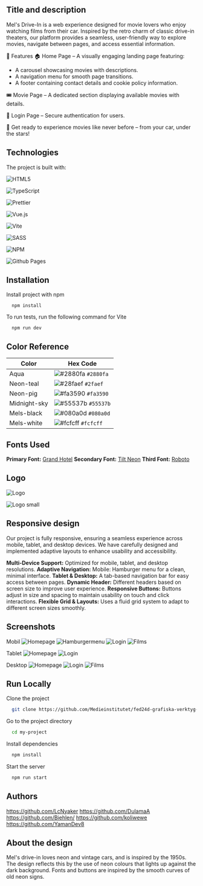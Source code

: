 ## Title and description

Mel's Drive-In is a web experience designed for movie lovers who enjoy watching films from their car. Inspired by the retro charm of classic drive-in theaters, our platform provides a seamless, user-friendly way to explore movies, navigate between pages, and access essential information.

🚗 Features
🏠 Home Page – A visually engaging landing page featuring:

- A carousel showcasing movies with descriptions.
- A navigation menu for smooth page transitions.
- A footer containing contact details and cookie policy information.

🎟️ Movie Page – A dedicated section displaying available movies with details.

🔐 Login Page – Secure authentication for users.

🎥 Get ready to experience movies like never before – from your car, under the stars!

## Technologies

The project is built with:

![HTML5](https://img.shields.io/badge/html5-%23E34F26.svg?style=for-the-badge&logo=html5&logoColor=white)

![TypeScript](https://img.shields.io/badge/typescript-%23007ACC.svg?style=for-the-badge&logo=typescript&logoColor=white)

![Prettier](https://img.shields.io/badge/prettier-%23F7B93E.svg?style=for-the-badge&logo=prettier&logoColor=black)

![Vue.js](https://img.shields.io/badge/vuejs-%2335495e.svg?style=for-the-badge&logo=vuedotjs&logoColor=%234FC08D)

![Vite](https://img.shields.io/badge/vite-%23646CFF.svg?style=for-the-badge&logo=vite&logoColor=white)

![SASS](https://img.shields.io/badge/SASS-hotpink.svg?style=for-the-badge&logo=SASS&logoColor=white)

![NPM](https://img.shields.io/badge/NPM-%23CB3837.svg?style=for-the-badge&logo=npm&logoColor=white)

![Github Pages](https://img.shields.io/badge/github%20pages-121013?style=for-the-badge&logo=github&logoColor=white)

## Installation

Install project with npm

```
  npm install
```

To run tests, run the following command for Vite

```
  npm run dev
```

## Color Reference

| Color        | Hex Code                                                                  |
| ------------ | ------------------------------------------------------------------------- |
| Aqua         | ![#2880fa](https://via.placeholder.com/15/2880fa/000000?text=+) `#2880fa` |
| Neon-teal    | ![#28faef](https://via.placeholder.com/15/28faef/000000?text=+) `#2faef`  |
| Neon-pig     | ![#fa3590](https://via.placeholder.com/15/fa3590/000000?text=+) `#fa3590` |
| Midnight-sky | ![#55537b](https://via.placeholder.com/15/55537b/000000?text=+) `#55537b` |
| Mels-black   | ![#080a0d](https://via.placeholder.com/15/080a0d/FFFFFF?text=+) `#080a0d` |
| Mels-white   | ![#fcfcff](https://via.placeholder.com/15/fcfcff/000000?text=+) `#fcfcff` |

## Fonts Used

**Primary Font:** [Grand Hotel](https://fonts.google.com/specimen/Grand+Hotel?query=grand+hotel)
**Secondary Font:** [Tilt Neon](https://fonts.google.com/specimen/Tilt+Neon)
**Third Font:** [Roboto](https://fonts.google.com/specimen/Roboto)

## Logo

![Logo](src/assets/Logo%20big.svg)

![Logo small](src/assets/Logo-small.svg)

## Responsive design

Our project is fully responsive, ensuring a seamless experience across mobile, tablet, and desktop devices. We have carefully designed and implemented adaptive layouts to enhance usability and accessibility.

**Multi-Device Support:**
Optimized for mobile, tablet, and desktop resolutions.
**Adaptive Navigation:**
Mobile: Hamburger menu for a clean, minimal interface.
**Tablet & Desktop:**
A tab-based navigation bar for easy access between pages.
**Dynamic Header:**
Different headers based on screen size to improve user experience.
**Responsive Buttons:**
Buttons adjust in size and spacing to maintain usability on touch and click interactions.
**Flexible Grid & Layouts:**
Uses a fluid grid system to adapt to different screen sizes smoothly.

## Screenshots

Mobil
![Homepage](src/assets/screenshots/Screenshot-Homepage-mobil.png)
![Hamburgermenu](src/assets/screenshots/Screenshot-Hamburgermenu.png)
![Login](src/assets/screenshots/Screenshot-Login-mobil.png)
![Films](src/assets/screenshots/Screenshots-Films-mobil.png)

Tablet
![Homepage](src/assets/screenshots/Screenshot-Homepage-tablet.png)
![Login](src/assets/screenshots/Screenshot-Login-tablet.png)

Desktop
![Homepage](src/assets/screenshots/Screenshot-Homepage-desktop.png)
![Login](src/assets/screenshots/Screenshot-Login-desktop.png)
![Films](src/assets/screenshots/Screenshot-Films-desktop.png)

## Run Locally

Clone the project

```bash
  git clone https://github.com/Medieinstitutet/fed24d-grafiska-verktyg-kattalemurerna/tree/main
```

Go to the project directory

```bash
  cd my-project
```

Install dependencies

```bash
  npm install
```

Start the server

```bash
  npm run start
```

## Authors

https://github.com/LcNyaker
https://github.com/DulamaA
https://github.com/Biehlen/
https://github.com/koliwewe
https://github.com/YamanDev8

## About the design

Mel's drive-in loves neon and vintage cars, and is inspired by the 1950s. The design reflects this by the use of neon colours that lights up against the dark background. Fonts and buttons are inspired by the smooth curves of old neon signs.
